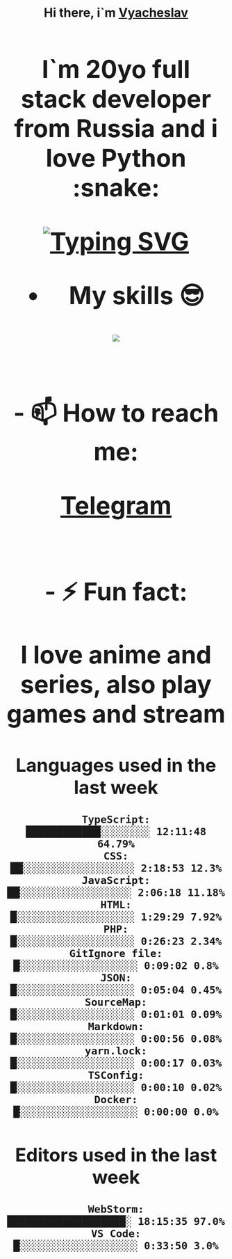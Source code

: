 <h1 align='center'>Hi there, i`m <a href='t.me/syavabrazzzers'>Vyacheslav<a/> <h1/>

<p>I`m 20yo full stack developer from Russia and i love Python :snake: <p/>

<a href="https://git.io/typing-svg"><img src="https://readme-typing-svg.herokuapp.com?font=Fira+Code&duration=3000&pause=1000&multiline=true&width=750&height=60&lines=I+am+an+information+security+specialist;+studying+at+the+Belgorod+State+National+Research+University" alt="Typing SVG" /></a>
<br>
- My skills :sunglasses:
<p align="center">
    <img src="https://skillicons.dev/icons?i=git,docker,linux,postgres,mysql,python,django,fastapi,javascript,typescript,react,next,tailwind" />
<p/>

<br>
- 📫 How to reach me: 
<p>
<a href='https://t.me/syavabrazzzers'>Telegram<a/>
<p/>
<br>
- ⚡ Fun fact: <p>I love anime and series, also play games and stream<p/>

<!--START_SECTION:waka-->
## Languages used in the last week
```text
TypeScript:           ████████████░░░░░░░░ 12:11:48 64.79%
CSS:                  ██░░░░░░░░░░░░░░░░░░ 2:18:53 12.3%
JavaScript:           ██░░░░░░░░░░░░░░░░░░ 2:06:18 11.18%
HTML:                 █░░░░░░░░░░░░░░░░░░░ 1:29:29 7.92%
PHP:                  █░░░░░░░░░░░░░░░░░░░ 0:26:23 2.34%
GitIgnore file:       █░░░░░░░░░░░░░░░░░░░ 0:09:02 0.8%
JSON:                 █░░░░░░░░░░░░░░░░░░░ 0:05:04 0.45%
SourceMap:            █░░░░░░░░░░░░░░░░░░░ 0:01:01 0.09%
Markdown:             █░░░░░░░░░░░░░░░░░░░ 0:00:56 0.08%
yarn.lock:            █░░░░░░░░░░░░░░░░░░░ 0:00:17 0.03%
TSConfig:             █░░░░░░░░░░░░░░░░░░░ 0:00:10 0.02%
Docker:               █░░░░░░░░░░░░░░░░░░░ 0:00:00 0.0%
```
## Editors used in the last week
```text
WebStorm:             ███████████████████░ 18:15:35 97.0%
VS Code:              █░░░░░░░░░░░░░░░░░░░ 0:33:50 3.0%
```

<!--END_SECTION:waka-->


